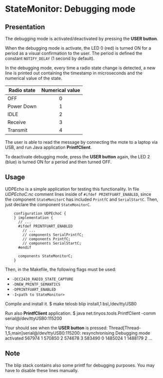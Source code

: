 # StateMonitor: Debugging mode

## Presentation

The debugging mode is activated/deactivated by pressing the **USER button**.

When the debugging mode is activate, the LED 0 (red) is turned ON for a period
as a visual confirmation to the user.
The period is defined the constant `NOTIFY_DELAY` (1 second by default).

In the debugging mode, every time a radio state change is detected, a new line
is printed out containing the timestamp in microseconds and the numerical value
of the state.

| Radio state | Numerical value |
|-------------|:---------------:|
| OFF         | 0               |
| Power Down  | 1               |
| IDLE        | 2               |
| Receive     | 3               |
| Transmit    | 4               |

The user is able to read the message by connecting the mote to a laptop via USB,
and run Java application **PrintfClient**.

To deactivate debugging mode, press the **USER button** again, the LED 2 (blue)
is turned ON for a period and then turned OFF.

## Usage

UDPEcho is a simple application for testing this functionality.
In file *UDPEchoC.nc* comment lines inside of `#ifdef PRINTFUART_ENABLED`,
since the component `StateMonitorC` has included `PrintfC` and `SerialStartC`.
Then, just declare the component `StateMonitorC`.

        configuration UDPEchoC {
        } implementation {
          // ...
          #ifdef PRINTFUART_ENABLED
            // ...
            // components SerialPrintfC;
            // components PrintfC;
            // components SerialStartC;
          #endif

          components StateMonitorC;
        }

Then, in the Makefile, the following flags must be used:
* `-DCC2420_RADIO_STATE_CAPTURE`
* `-DNEW_PRINTF_SEMANTICS`
* `-DPRINTFUART_ENABLED`
* `-I<path to StateMonitor>`

Compile and install it.
        $ make telosb blip install,1 bsl,/dev/ttyUSB0

Run also **PrintfClient** application.
        $ java net.tinyos.tools.PrintfClient -comm serial@/dev/ttyUSB0:115200

Your should see when the **USER button** is pressed:
        Thread[Thread-1,5,main]serial@/dev/ttyUSB0:115200: resynchronising
        Debugging mode activated
        567974 1
        570850 2
        574678 3
        583490 0
        1485024 1
        1488179 2
        ...

## Note
The blip stack contains also some printf for debugging purposes. You may have
to disable these lines manually.

